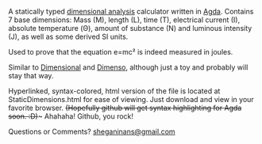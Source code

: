 A statically typed [dimensional analysis](https://en.wikipedia.org/wiki/Dimensional_analysis) calculator written in [Agda](http://wiki.portal.chalmers.se/agda/pmwiki.php). Contains 7 base dimensions: Mass (M), length (L), time (T), electrical current (I), absolute temperature (Θ), amount of substance (N) and luminous intensity (J), as well as some derived SI units.

Used to prove that the equation e=mc² is indeed measured in joules.

Similar to [Dimensional](http://hackage.haskell.org/package/dimensional-0.12.1.1) and [Dimenso](http://dimenso.sourceforge.net/), although just a toy and probably will stay that way.

Hyperlinked, syntax-colored, html version of the file is located at StaticDimensions.html for ease of viewing. Just download and view in your favorite browser. ~~(Hopefully github will get syntax highlighting for Agda soon. :D)~~~ Ahahaha! Github, you rock!

Questions or Comments? sheganinans@gmail.com
